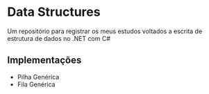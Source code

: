 # Data Structures

Um repositório para registrar os meus estudos voltados a escrita de estrutura de dados no .NET com C#


## Implementações

- Pilha Genérica
- Fila Genérica
